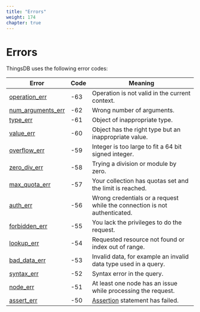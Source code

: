 ```yaml
---
title: "Errors"
weight: 174
chapter: true
---
```


# Errors

ThingsDB uses the following error codes:

Error | Code | Meaning
------| ---- | -------
[operation_err](./operation_err) | -63 | Operation is not valid in the current context.
[num_arguments_err](./num_arguments_err) | -62 | Wrong number of arguments.
[type_err](./type_err) | -61 | Object of inappropriate type.
[value_err](./value_err) | -60 | Object has the right type but an inappropriate value.
[overflow_err](./overflow_err) | -59 | Integer is too large to fit a 64 bit signed integer.
[zero_div_err](./zero_div_err) | -58 | Trying a division or module by zero.
[max_quota_err](./max_quota_err) | -57 | Your collection has quotas set and the limit is reached.
[auth_err](./auth_err)| -56 | Wrong credentials or a request while the connection is not authenticated.
[forbidden_err](./forbidden_err) | -55 | You lack the privileges to do the request.
[lookup_err](./lookup_err) | -54 | Requested resource not found or index out of range.
[bad_data_err](./bad_data_err) | -53 | Invalid data, for example an invalid data type used in a query.
[syntax_err](./syntax_err)| -52 | Syntax error in the query.
[node_err](./node_err) | -51 | At least one node has an issue while processing the request.
[assert_err](./assert_err)| -50 | [Assertion](../collection-api/assert) statement has failed.
